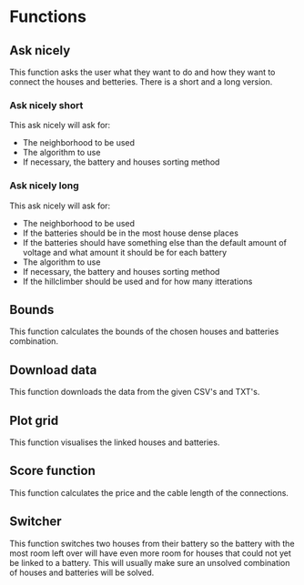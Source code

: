 # Functions 

## Ask nicely

This function asks the user what they want to do and how they want to connect the houses and betteries.
There is a short and a long version.

### Ask nicely short

This ask nicely will ask for:
- The neighborhood to be used
- The algorithm to use
- If necessary, the battery and houses sorting method

### Ask nicely long

This ask nicely will ask for:
- The neighborhood to be used
- If the batteries should be in the most house dense places
- If the batteries should have something else than the default amount of voltage and what amount it should be for each battery
- The algorithm to use
- If necessary, the battery and houses sorting method
- If the hillclimber should be used and for how many itterations

## Bounds

This function calculates the bounds of the chosen houses and batteries combination.

## Download data

This function downloads the data from the given CSV's and TXT's.

## Plot grid

This function visualises the linked houses and batteries.

## Score function

This function calculates the price and the cable length of the connections.

## Switcher

This function switches two houses from their battery so the battery with the most room left over will have even more room for houses that could not yet be linked to a battery.
This will usually make sure an unsolved combination of houses and batteries will be solved.
